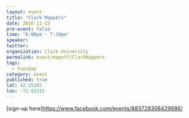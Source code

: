 ```yaml
---
layout: event
title: "Clark Mappers"
date: 2016-11-15
pre-event: false
time: "6:00pm - 7:10pm"
speaker: 
twitter: 
organization: Clark University
permalink: event/mapoff/ClarkMappers
tags: 
  - tuesday
category: event
published: true
lat: 42.25105
lon: -71.82315
---
```

[sign-up here]https://www.facebook.com/events/883728308429686/
